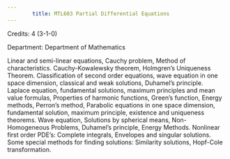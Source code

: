 ```yaml
---
        title: MTL603 Partial Differential Equations
---
```

Credits: 4 (3-1-0)

Department: Department of Mathematics

Linear and semi-linear equations, Cauchy problem, Method of characteristics. Cauchy-Kowalewsky theorem, Holmgren’s Uniqueness Theorem. Classification of second order equations, wave equation in one space dimension, classical and weak solutions, Duhamel’s principle. Laplace equation, fundamental solutions, maximum principles and mean value formulas, Properties of harmonic functions, Green’s function, Energy methods, Perron’s method, Parabolic equations in one space dimension, fundamental solution, maximum principle, existence and uniqueness theorems. Wave equation, Solutions by spherical means, Non-Homogeneous Problems, Duhamel’s principle, Energy Methods. Nonlinear first order PDE’s: Complete integrals, Envelopes and singular solutions. Some special methods for finding solutions: Similarity solutions, Hopf-Cole transformation.